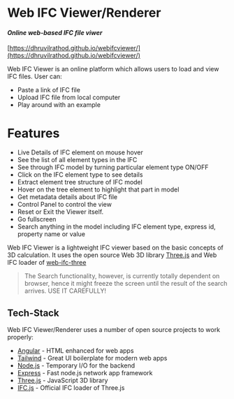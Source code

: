 # Web IFC Viewer/Renderer
#### _Online web-based IFC file viwer_

[https://dhruvilrathod.github.io/webifcviewer/](https://dhruvilrathod.github.io/webifcviewer/)

Web IFC Viewer is an online platform which allows users to load and view IFC files.
User can:
- Paste a link of IFC file
- Upload IFC file from local computer
- Play around with an example

# Features

- Live Details of IFC element on mouse hover
- See the list of all element types in the IFC
- See through IFC model by turning particular element type ON/OFF
- Click on the IFC element type to see details
- Extract element tree structure of IFC model
- Hover on the tree element to highlight that part in model
- Get metadata details about IFC file
- Control Panel to control the view
- Reset or Exit the Viewer itself.
- Go fullscreen
- Search anything in the model including IFC element type, express id, property name or value

Web IFC Viewer is a lightweight IFC viewer based on the basic concepts of 3D calculation.
It uses the open source Web 3D library [Three.js](https://threejs.org/) and Web IFC loader of [web-ifc-three](https://ifcjs.github.io/info/docs/Guide/web-ifc-three/Introduction/)

> The Search functionality, however, is currently totally dependent on browser, hence it might freeze the screen until the result of the search arrives. USE  IT CAREFULLY!

## Tech-Stack

Web IFC Viewer/Renderer uses a number of open source projects to work properly:

- [Angular](https://angular.io/) - HTML enhanced for web apps
- [Tailwind](https://tailwindcss.com/) - Great UI boilerplate for modern web apps
- [Node.js](https://nodejs.org/en/) - Temporary I/O for the backend
- [Express](https://expressjs.com/) - Fast node.js network app framework
- [Three.js](https://threejs.org/) - JavaScript 3D library
- [IFC.js](https://ifcjs.github.io/info/docs/Guide/web-ifc-three/Introduction/) - Official IFC loader of Three.js
